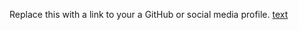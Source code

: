 Replace this with a link to your a GitHub or social media profile.
 [text](https://nayanarameshmr/markdown-portfolio.com)
